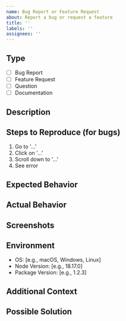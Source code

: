 ```yaml
---
name: Bug Report or Feature Request
about: Report a bug or request a feature
title: ''
labels: ''
assignees: ''
---
```


## Type
<!-- Mark one with 'x' -->
- [ ] Bug Report
- [ ] Feature Request
- [ ] Question
- [ ] Documentation

## Description
<!-- A clear and concise description of the issue or feature -->


## Steps to Reproduce (for bugs)
<!-- Provide detailed steps to reproduce the behavior -->

1. Go to '...'
2. Click on '...'
3. Scroll down to '...'
4. See error

## Expected Behavior
<!-- What you expected to happen -->


## Actual Behavior
<!-- What actually happened -->


## Screenshots
<!-- If applicable, add screenshots to help explain your problem -->


## Environment
<!-- Please complete the following information -->

- OS: [e.g., macOS, Windows, Linux]
- Node Version: [e.g., 18.17.0]
- Package Version: [e.g., 1.2.3]

## Additional Context
<!-- Add any other context about the problem here -->


## Possible Solution
<!-- Optional: suggest a fix or reason for the bug -->

